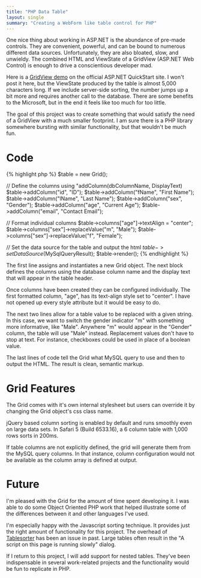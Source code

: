```yaml
---
title: "PHP Data Table"
layout: single
summary: "Creating a WebForm like table control for PHP"
---
```

One nice thing about working in ASP.NET is the abundance of pre-made controls. They are convenient, powerful, and can be bound to numerous different data sources. Unfortunately, they are also bloated, slow, and unwieldy. The combined HTML and ViewState of a GridView (ASP.NET Web Control) is enough to drive a conscientious developer mad.

Here is a <a href="http://quickstarts.asp.net/QuickStartv20/aspnet/samples/data/GridViewBoundFields_vb.aspx">GridView demo</a> on the official ASP.NET QuickStart site. I won't post it here, but the ViewState produced by the table is almost 5,000 characters long. If we include server-side sorting, the number jumps up a bit more and requires another call to the database. There are some benefits to the Microsoft, but in the end it feels like too much for too little.

The goal of this project was to create something that would satisfy the need of a GridView with a much smaller footprint. I am sure there is a PHP library somewhere bursting with similar functionality, but that wouldn't be much fun.

# Code

{% highlight php %}
$table = new Grid();

// Define the columns using "addColumn(dbColumnName, DisplayText)
$table->addColumn("id", "ID");
$table->addColumn("fName", "First Name");
$table->addColumn("lName", "Last Name");
$table->addColumn("sex", "Gender");
$table->addColumn("age", "Current Age");
$table->addColumn("email", "Contact Email");

// Format individual columns
$table->columns["age"]->textAlign = "center";
$table->columns["sex"]->replaceValue("m", "Male");
$table->columns["sex"]->replaceValue("f", "Female");

// Set the data source for the table and output the html
$table->setDataSource($MySqlQueryResult);
$table->render();
{% endhighlight %}

The first line assigns and instantiates a new Grid object. The next block defines the columns using the database column name and the display text that will appear in the table header.

Once columns have been created they can be configured individually. The first formatted column, "age", has its text-align style set to "center". I have not opened up every style attribute but it would be easy to do.

The next two lines allow for a table value to be replaced with a given string. In this case, we want to switch the gender indicator "m" with something more informative, like "Male". Anywhere "m" would appear in the "Gender" column, the table will use "Male" instead. Replacement values don't have to stop at text. For instance, checkboxes could be used in place of a boolean value.

The last lines of code tell the Grid what MySQL query to use and then to output the HTML. The result is clean, semantic markup.

# Grid Features

The Grid comes with it's own internal stylesheet but users can override it by changing the Grid object's css class name.

jQuery based column sorting is enabled by default and runs smoothly even on large data sets. In Safari 5 (Build 6533.16), a 6 column table with 1,000 rows sorts in 200ms.

If table columns are not explicitly defined, the grid will generate them from the MySQL query columns. In that instance, column configuration would not be available as the column array is defined at output.

# Future

I'm pleased with the Grid for the amount of time spent developing it. I was able to do some Object Oriented PHP work that helped illustrate some of the differences between it and other languages I've used.

I'm especially happy with the Javascript sorting technique. It provides just the right amount of functionality for this project. The overhead of <a href="http://tablesorter.com/docs/">Tablesorter</a> has been an issue in past. Large tables often result in the "A script on this page is running slowly" dialog.

If I return to this project, I will add support for nested tables. They've been indispensable in several work-related projects and the functionality would be fun to replicate in PHP.